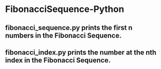 # FibonacciSequence-Python
## fibonacci_sequence.py prints the first n numbers in the Fibonacci Sequence.
## fibonacci_index.py prints the number at the nth index in the Fibonacci Sequence.
